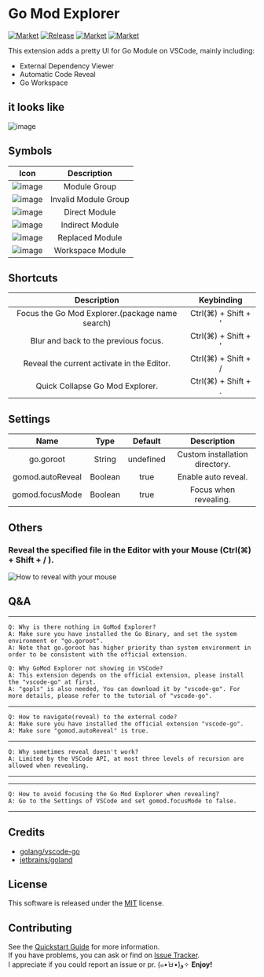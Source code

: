 # Go Mod Explorer

[![Market](https://img.shields.io/badge/source-Github-8A2BE3)](https://github.com/r3inbowari/go-mod-explorer)
[![Release](https://img.shields.io/github/v/release/r3inbowari/go-mod-explorer)](https://github.com/r3inbowari/go-mod-explorer/releases)
[![Market](https://img.shields.io/badge/marketplace-VS%20Code-0D67B5)](https://marketplace.visualstudio.com/items?itemName=r3inbowari.gomodexplorer)
[![Market](https://img.shields.io/badge/eclipse-Open%20VSX-C060EC)](https://open-vsx.org/extension/r3inbowari/gomodexplorer)

This extension adds a pretty UI for Go Module on VSCode, mainly including:

- External Dependency Viewer
- Automatic Code Reveal
- Go Workspace

## it looks like

![image](https://github.com/r3inbowari/go-mod-explorer/assets/30739857/c6f6eba2-afce-49d1-bd1e-db3a6bbdc3b2)

## Symbols

|                                                     Icon                                                     |     Description      |
| :----------------------------------------------------------------------------------------------------------: | :------------------: |
| ![image](https://github.com/r3inbowari/go-mod-explorer/assets/30739857/92393547-6234-4151-b768-2c2f4e43a405) |     Module Group     |
| ![image](https://github.com/r3inbowari/go-mod-explorer/assets/30739857/9835d941-e29b-4551-ab0c-ef87a0b71e88) | Invalid Module Group |
| ![image](https://github.com/r3inbowari/go-mod-explorer/assets/30739857/7347eb36-5383-4d53-b674-e817892c14cd) |    Direct Module     |
| ![image](https://github.com/r3inbowari/go-mod-explorer/assets/30739857/ee9fbae5-d0b6-4ee9-84cc-19bc85db3a2a) |   Indirect Module    |
| ![image](https://github.com/r3inbowari/go-mod-explorer/assets/30739857/8e8778c3-2cfb-436f-9549-089ffba6ae5b) |   Replaced Module    |
| ![image](https://github.com/r3inbowari/go-mod-explorer/assets/30739857/8502217b-effe-4a5b-b905-943ce9d7cdde) |   Workspace Module   |

## Shortcuts

|                   Description                   |     Keybinding      |
| :---------------------------------------------: | :-----------------: |
| Focus the Go Mod Explorer.(package name search) | Ctrl(⌘) + Shift + ' |
|      Blur and back to the previous focus.       | Ctrl(⌘) + Shift + ' |
|   Reveal the current activate in the Editor.    | Ctrl(⌘) + Shift + / |
|         Quick Collapse Go Mod Explorer.         | Ctrl(⌘) + Shift + . |

## Settings

|       Name       |  Type   |  Default  |          Description           |
| :--------------: | :-----: | :-------: | :----------------------------: |
|    go.goroot     | String  | undefined | Custom installation directory. |
| gomod.autoReveal | Boolean |   true    |      Enable auto reveal.       |
| gomod.focusMode  | Boolean |   true    |     Focus when revealing.      |

## Others

### Reveal the specified file in the Editor with your Mouse (Ctrl(⌘) + Shift + / ).

![How to reveal with your mouse](https://github.com/r3inbowari/go-mod-explorer/assets/30739857/fa8f83bd-ad9d-436f-8807-1bdf4cb7b649)

## Q&A

---

    Q: Why is there nothing in GoMod Explorer?
    A: Make sure you have installed the Go Binary, and set the system environment or "go.goroot".
    A: Note that go.goroot has higher priority than system environment in order to be consistent with the official extension.

    Q: Why GoMod Explorer not showing in VSCode?
    A: This extension depends on the official extension, please install the "vscode-go" at first.
    A: "gopls" is also needed, You can download it by "vscode-go". For more details, please refer to the tutorial of "vscode-go".

---

    Q: How to navigate(reveal) to the external code?
    A: Make sure you have installed the official extension "vscode-go".
    A: Make sure "gomod.autoReveal" is true.

---

    Q: Why sometimes reveal doesn't work?
    A: Limited by the VSCode API, at most three levels of recursion are allowed when revealing.

---

---

    Q: How to avoid focusing the Go Mod Explorer when revealing?
    A: Go to the Settings of VSCode and set gomod.focusMode to false.

---

## Credits

- [golang/vscode-go](https://github.com/golang/vscode-go)
- [jetbrains/goland](https://www.jetbrains.com/go/)

## License

This software is released under the [MIT](https://github.com/r3inbowari/go-mod-explorer/blob/main/LICENSE) license.

## Contributing

See the [Quickstart Guide](https://github.com/r3inbowari/go-mod-explorer/blob/main/vsc-extension-quickstart.md) for more information.  
If you have problems, you can ask or find on [Issue Tracker](https://github.com/r3inbowari/go-mod-explorer/issues).  
I appreciate if you could report an issue or pr. (๑•̀ㅂ•́)و✧
**Enjoy!**
